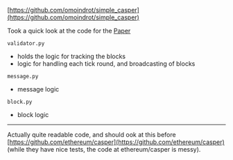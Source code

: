 [https://github.com/omoindrot/simple_casper](https://github.com/omoindrot/simple_casper)

Took a quick look at the code for the [Paper](https://www.scs.stanford.edu/17au-cs244b/labs/projects/moindrot_bournhonesque.pdf)

`validator.py`
- holds the logic for tracking the blocks
- logic for handling each tick round, and broadcasting of blocks

`message.py`
- message logic

`block.py`
- block logic

---

Actually quite readable code, and should ook at this before [https://github.com/ethereum/casper](https://github.com/ethereum/casper) (while they have nice tests, the code at ethereum/casper is messy).

